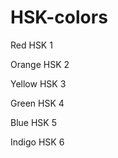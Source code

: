 HSK-colors
========


Red HSK 1


Orange HSK 2


Yellow HSK 3


Green HSK 4


Blue HSK 5


Indigo HSK 6

